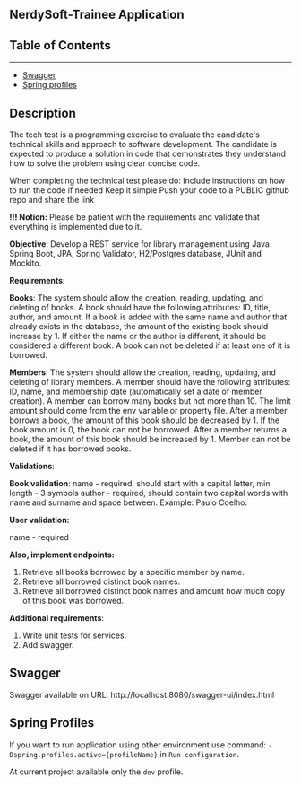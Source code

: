 ## NerdySoft-Trainee Application

## Table of Contents

---
- [Swagger](#swagger)
- [Spring profiles](#spring-profiles)

## Description 
The tech test is a programming exercise to evaluate the candidate's 
technical skills and approach to software development. 
The candidate is expected to produce a solution in code that demonstrates 
they understand how to solve the problem using clear concise code.

When completing the technical test please do:
Include instructions on how to run the code if needed
Keep it simple
Push your code to a PUBLIC github repo and share the link

**!!! Notion:**
Please be patient with the requirements and validate that everything is implemented due to it.

**Objective**: Develop a REST service for library management using Java Spring Boot, JPA, Spring Validator, H2/Postgres database, JUnit and Mockito.

**Requirements**:

**Books**: 
The system should allow the creation, reading, updating, and deleting of books.
A book should have the following attributes: ID, title, author, and amount.
If a book is added with the same name and author that already exists in the database, the amount of the existing book should increase by 1.
If either the name or the author is different, it should be considered a different book.
A book can not be deleted if at least one of it is borrowed.

**Members**:
The system should allow the creation, reading, updating, and deleting of library members.
A member should have the following attributes: ID, name, and membership date (automatically set a date of member creation).
A member can borrow many books but not more than 10. The limit amount should come from the env variable or property file.
After a member borrows a book, the amount of this book should be decreased by 1.
If the book amount is 0, the book can not be borrowed.
After a member returns a book, the amount of this book should be increased by 1.
Member can not be deleted if it has borrowed books.

**Validations**:

**Book validation**:
name - required, should start with a capital letter,
min length - 3 symbols author - required,
should contain two capital words with name and surname and space between. Example: Paulo Coelho.

**User validation:**

name - required


**Also, implement endpoints:**


1. Retrieve all books borrowed by a specific member by name. 
2. Retrieve all borrowed distinct book names. 
3. Retrieve all borrowed distinct book names and amount how much copy of this book was borrowed.

**Additional requirements**: 
1. Write unit tests for services. 
2. Add swagger. 

## Swagger

Swagger available on URL: http://localhost:8080/swagger-ui/index.html

## Spring Profiles

If you want to run application using other environment use command: `-Dspring.profiles.active={profileName}` in `Run configuration`.

At current project available only the `dev` profile.


